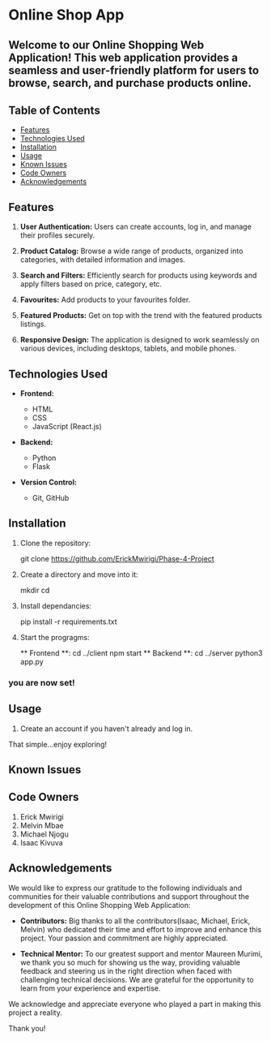 # Online Shop App

## Welcome to our Online Shopping Web Application! This web application provides a seamless and user-friendly platform for users to browse, search, and purchase products online.


## Table of Contents

- [Features](#features)
- [Technologies Used](#technologies-used)
- [Installation](#installation)
- [Usage](#usage)
- [Known Issues](#known-issues)
- [Code Owners](#code-owners)
- [Acknowledgements](#acknowledgements)

## Features

1. **User Authentication:** Users can create accounts, log in, and manage their profiles securely.

2. **Product Catalog:** Browse a wide range of products, organized into categories, with detailed information and images.

3. **Search and Filters:** Efficiently search for products using keywords and apply filters based on price, category, etc.

4. **Favourites:** Add products to your favourites folder.

5. **Featured Products:** Get on top with the trend with the featured products listings.

6. **Responsive Design:** The application is designed to work seamlessly on various devices, including desktops, tablets, and mobile phones.

## Technologies Used

- **Frontend:**
  - HTML
  - CSS
  - JavaScript (React.js)

- **Backend:**
  - Python
  - Flask

- **Version Control:**
  - Git, GitHub


## Installation

1. Clone the repository:

   git clone https://github.com/ErickMwirigi/Phase-4-Project

2. Create a directory and move into it:

    mkdir <directoryName>
    cd <directoryName>

3. Install dependancies:

    pip install -r requirements.txt

4. Start the progragms:

    ** Frontend **: 
        cd ../client
            npm start
    ** Backend **: 
        cd ../server
            python3 app.py

### you are now set!

## Usage
 
1. Create an account if you haven't already and log in.

That simple...enjoy exploring!

## Known Issues


## Code Owners

1. Erick Mwirigi
2. Melvin Mbae 
3. Michael Njogu
4. Isaac Kivuva

## Acknowledgements 

We would like to express our gratitude to the following individuals and communities for their valuable contributions and support throughout the development of this Online Shopping Web Application:

- **Contributors:** Big thanks to all the contributors(Isaac, Michael, Erick, Melvin) who dedicated their time and effort to improve and enhance this project. Your passion and commitment are highly appreciated.

- **Technical Mentor:** To our greatest support and mentor Maureen Murimi, we thank you so much for showing us the way, providing valuable feedback and steering us in the right direction when faced with challenging technical decisions. We are grateful for the opportunity to learn from your experience and expertise.

We acknowledge and appreciate everyone who played a part in making this project a reality.

Thank you!



